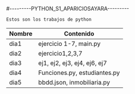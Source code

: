 #---------PYTHON_S1_APARICIOSAYARA---------

    Estos son los trabajos de python

| Nombre | Contenido  |
|--|--|
| dia1 | ejercicio 1-7, main.py |
| dia2 | ejercicio1,2,3,7|
| dia3 | ej1, ej2, ej3, ej4, ej6, ej7 |
| dia4 | Funciones.py, estudiantes.py |
| dia5 | bbdd.json, inmobiliaria.py |
